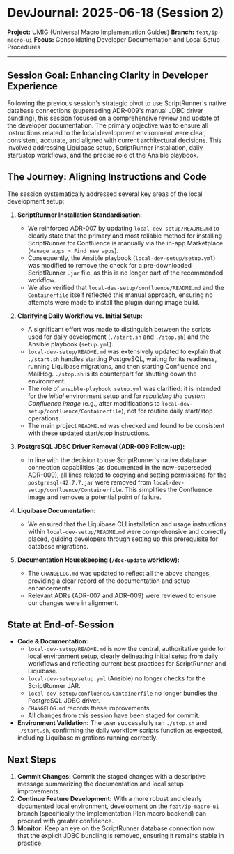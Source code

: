 # DevJournal: 2025-06-18 (Session 2)

**Project:** UMIG (Universal Macro Implementation Guides)
**Branch:** `feat/ip-macro-ui`
**Focus:** Consolidating Developer Documentation and Local Setup Procedures

---

## Session Goal: Enhancing Clarity in Developer Experience

Following the previous session's strategic pivot to use ScriptRunner's native database connections (superseding ADR-009's manual JDBC driver bundling), this session focused on a comprehensive review and update of the developer documentation. The primary objective was to ensure all instructions related to the local development environment were clear, consistent, accurate, and aligned with current architectural decisions. This involved addressing Liquibase setup, ScriptRunner installation, daily start/stop workflows, and the precise role of the Ansible playbook.

## The Journey: Aligning Instructions and Code

The session systematically addressed several key areas of the local development setup:

1. **ScriptRunner Installation Standardisation:**
    * We reinforced ADR-007 by updating `local-dev-setup/README.md` to clearly state that the primary and most reliable method for installing ScriptRunner for Confluence is manually via the in-app Marketplace (`Manage apps > Find new apps`).
    * Consequently, the Ansible playbook (`local-dev-setup/setup.yml`) was modified to remove the check for a pre-downloaded ScriptRunner `.jar` file, as this is no longer part of the recommended workflow.
    * We also verified that `local-dev-setup/confluence/README.md` and the `Containerfile` itself reflected this manual approach, ensuring no attempts were made to install the plugin during image build.

2. **Clarifying Daily Workflow vs. Initial Setup:**
    * A significant effort was made to distinguish between the scripts used for daily development (`./start.sh` and `./stop.sh`) and the Ansible playbook (`setup.yml`).
    * `local-dev-setup/README.md` was extensively updated to explain that `./start.sh` handles starting PostgreSQL, waiting for its readiness, running Liquibase migrations, and then starting Confluence and MailHog. `./stop.sh` is its counterpart for shutting down the environment.
    * The role of `ansible-playbook setup.yml` was clarified: it is intended for the *initial* environment setup and for *rebuilding the custom Confluence image* (e.g., after modifications to `local-dev-setup/confluence/Containerfile`), not for routine daily start/stop operations.
    * The main project `README.md` was checked and found to be consistent with these updated start/stop instructions.

3. **PostgreSQL JDBC Driver Removal (ADR-009 Follow-up):**
    * In line with the decision to use ScriptRunner's native database connection capabilities (as documented in the now-superseded ADR-009), all lines related to copying and setting permissions for the `postgresql-42.7.7.jar` were removed from `local-dev-setup/confluence/Containerfile`. This simplifies the Confluence image and removes a potential point of failure.

4. **Liquibase Documentation:**
    * We ensured that the Liquibase CLI installation and usage instructions within `local-dev-setup/README.md` were comprehensive and correctly placed, guiding developers through setting up this prerequisite for database migrations.

5. **Documentation Housekeeping (`/doc-update` workflow):**
    * The `CHANGELOG.md` was updated to reflect all the above changes, providing a clear record of the documentation and setup enhancements.
    * Relevant ADRs (ADR-007 and ADR-009) were reviewed to ensure our changes were in alignment.

## State at End-of-Session

- **Code & Documentation:**
  * `local-dev-setup/README.md` is now the central, authoritative guide for local environment setup, clearly delineating initial setup from daily workflows and reflecting current best practices for ScriptRunner and Liquibase.
  * `local-dev-setup/setup.yml` (Ansible) no longer checks for the ScriptRunner JAR.
  * `local-dev-setup/confluence/Containerfile` no longer bundles the PostgreSQL JDBC driver.
  * `CHANGELOG.md` records these improvements.
  * All changes from this session have been staged for commit.
- **Environment Validation:** The user successfully ran `./stop.sh` and `./start.sh`, confirming the daily workflow scripts function as expected, including Liquibase migrations running correctly.

## Next Steps

1. **Commit Changes:** Commit the staged changes with a descriptive message summarizing the documentation and local setup improvements.
2. **Continue Feature Development:** With a more robust and clearly documented local environment, development on the `feat/ip-macro-ui` branch (specifically the Implementation Plan macro backend) can proceed with greater confidence.
3. **Monitor:** Keep an eye on the ScriptRunner database connection now that the explicit JDBC bundling is removed, ensuring it remains stable in practice.

